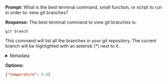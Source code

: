 **Prompt:**
What is the best terminal command, small function, or script to run in order to: view git branches?


**Response:**
The best terminal command to view git branches is:

```
git branch
```

This command will list all the branches in your git repository. The current branch will be highlighted with an asterisk (*) next to it.

<details><summary>Metadata</summary>

- Duration: 3684 ms
- Datetime: 2023-09-09T15:45:46.596502
- Model: gpt-3.5-turbo-0613

</details>

**Options:**
```json
{"temperature": 0.0}
```

